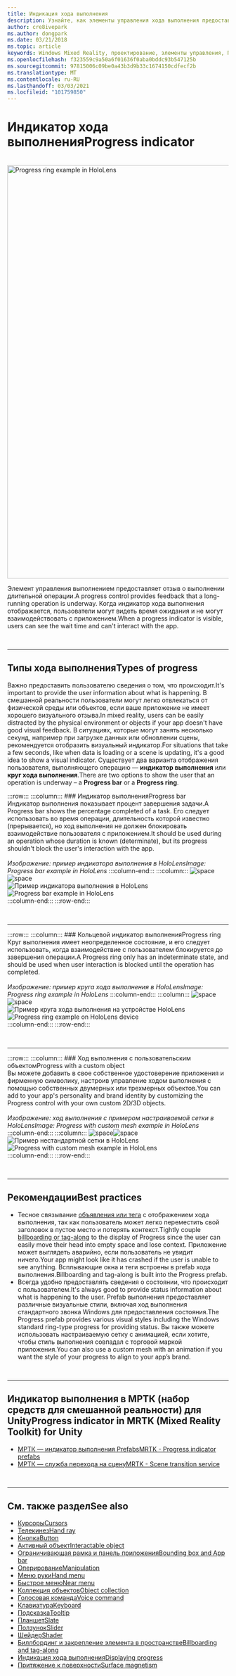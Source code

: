 ```yaml
---
title: Индикация хода выполнения
description: Узнайте, как элементы управления хода выполнения предоставляют отзыв пользователю о выполнении длительной операции в приложениях смешанной реальности.
author: cre8ivepark
ms.author: dongpark
ms.date: 03/21/2018
ms.topic: article
keywords: Windows Mixed Reality, проектирование, элементы управления, Пользовательский интерфейс, UX, индикатор выполнения, гарнитура смешанной реальности, гарнитура Windows Mixed Reality, гарнитура виртуальной реальности, HoloLens, МРТК, набор средств смешанной реальности
ms.openlocfilehash: f323559c9a50a6f01636f0aba0bddc93b547125b
ms.sourcegitcommit: 97815006c09be0a43b3d9b33c1674150cdfecf2b
ms.translationtype: MT
ms.contentlocale: ru-RU
ms.lasthandoff: 03/03/2021
ms.locfileid: "101759850"
---
```

# <a name="progress-indicator"></a><span data-ttu-id="048bd-104">Индикатор хода выполнения</span><span class="sxs-lookup"><span data-stu-id="048bd-104">Progress indicator</span></span>

<br>

<img src="images/MRTK_ProgressIndicator.gif" alt="Progress ring example in HoloLens" width="940px">

<span data-ttu-id="048bd-105">Элемент управления выполнением предоставляет отзыв о выполнении длительной операции.</span><span class="sxs-lookup"><span data-stu-id="048bd-105">A progress control provides feedback that a long-running operation is underway.</span></span> <span data-ttu-id="048bd-106">Когда индикатор хода выполнения отображается, пользователи могут видеть время ожидания и не могут взаимодействовать с приложением.</span><span class="sxs-lookup"><span data-stu-id="048bd-106">When a progress indicator is visible, users can see the wait time and can't interact with the app.</span></span>

<br>

---

## <a name="types-of-progress"></a><span data-ttu-id="048bd-107">Типы хода выполнения</span><span class="sxs-lookup"><span data-stu-id="048bd-107">Types of progress</span></span>

<span data-ttu-id="048bd-108">Важно предоставить пользователю сведения о том, что происходит.</span><span class="sxs-lookup"><span data-stu-id="048bd-108">It's important to provide the user information about what is happening.</span></span> <span data-ttu-id="048bd-109">В смешанной реальности пользователи могут легко отвлекаться от физической среды или объектов, если ваше приложение не имеет хорошего визуального отзыва.</span><span class="sxs-lookup"><span data-stu-id="048bd-109">In mixed reality, users can be easily distracted by the physical environment or objects if your app doesn't have good visual feedback.</span></span> <span data-ttu-id="048bd-110">В ситуациях, которые могут занять несколько секунд, например при загрузке данных или обновлении сцены, рекомендуется отобразить визуальный индикатор.</span><span class="sxs-lookup"><span data-stu-id="048bd-110">For situations that take a few seconds, like when data is loading or a scene is updating, it's a good idea to show a visual indicator.</span></span> <span data-ttu-id="048bd-111">Существует два варианта отображения пользователя, выполняющего операцию — **индикатор выполнения** или **круг хода выполнения**.</span><span class="sxs-lookup"><span data-stu-id="048bd-111">There are two options to show the user that an operation is underway – a **Progress bar** or a **Progress ring**.</span></span>

:::row:::
    :::column:::
        ### <a name="progress-barbr"></a><span data-ttu-id="048bd-112">Индикатор выполнения</span><span class="sxs-lookup"><span data-stu-id="048bd-112">Progress bar</span></span><br>
        <span data-ttu-id="048bd-113">Индикатор выполнения показывает процент завершения задачи.</span><span class="sxs-lookup"><span data-stu-id="048bd-113">A Progress bar shows the percentage completed of a task.</span></span> <span data-ttu-id="048bd-114">Его следует использовать во время операции, длительность которой известно (прерывается), но ход выполнения не должен блокировать взаимодействие пользователя с приложением.</span><span class="sxs-lookup"><span data-stu-id="048bd-114">It should be used during an operation whose duration is known (determinate), but its progress shouldn't block the user's interaction with the app.</span></span><br>
        <br>
        <span data-ttu-id="048bd-115">*Изображение: пример индикатора выполнения в HoloLens*</span><span class="sxs-lookup"><span data-stu-id="048bd-115">*Image: Progress bar example in HoloLens*</span></span>
    :::column-end:::
        :::column:::
        <span data-ttu-id="048bd-116">![space](images/spacer-20x582.png)</span><span class="sxs-lookup"><span data-stu-id="048bd-116">![space](images/spacer-20x582.png)</span></span><br>
       <span data-ttu-id="048bd-117">![Пример индикатора выполнения в HoloLens](images/640px-progressbar.jpg)</span><span class="sxs-lookup"><span data-stu-id="048bd-117">![Progress bar example in HoloLens](images/640px-progressbar.jpg)</span></span><br>
    :::column-end:::
:::row-end:::

<br>

---

:::row:::
    :::column:::
        ### <a name="progress-ringbr"></a><span data-ttu-id="048bd-118">Кольцевой индикатор выполнения</span><span class="sxs-lookup"><span data-stu-id="048bd-118">Progress ring</span></span><br>
        <span data-ttu-id="048bd-119">Круг выполнения имеет неопределенное состояние, и его следует использовать, когда взаимодействие с пользователем блокируется до завершения операции.</span><span class="sxs-lookup"><span data-stu-id="048bd-119">A Progress ring only has an indeterminate state, and should be used when user interaction is blocked until the operation has completed.</span></span><br>
        <br>
        <span data-ttu-id="048bd-120">*Изображение: пример круга хода выполнения в HoloLens*</span><span class="sxs-lookup"><span data-stu-id="048bd-120">*Image: Progress ring example in HoloLens*</span></span>
    :::column-end:::
        :::column:::
        <span data-ttu-id="048bd-121">![space](images/spacer-20x582.png)</span><span class="sxs-lookup"><span data-stu-id="048bd-121">![space](images/spacer-20x582.png)</span></span><br>
       <span data-ttu-id="048bd-122">![Пример круга хода выполнения на устройстве HoloLens](images/640px-progressring.jpg)</span><span class="sxs-lookup"><span data-stu-id="048bd-122">![Progress ring example on HoloLens device](images/640px-progressring.jpg)</span></span><br>
    :::column-end:::
:::row-end:::

<br>

---

:::row:::
    :::column:::
        ### <a name="progress-with-a-custom-objectbr"></a><span data-ttu-id="048bd-123">Ход выполнения с пользовательским объектом</span><span class="sxs-lookup"><span data-stu-id="048bd-123">Progress with a custom object</span></span><br>
        <span data-ttu-id="048bd-124">Вы можете добавить в свое собственное удостоверение приложения и фирменную символику, настроив управление ходом выполнения с помощью собственных двумерных или трехмерных объектов.</span><span class="sxs-lookup"><span data-stu-id="048bd-124">You can add to your app's personality and brand identity by customizing the Progress control with your own custom 2D/3D objects.</span></span><br>
        <br>
        <span data-ttu-id="048bd-125">*Изображение: ход выполнения с примером настраиваемой сетки в HoloLens*</span><span class="sxs-lookup"><span data-stu-id="048bd-125">*Image: Progress with custom mesh example in HoloLens*</span></span>
    :::column-end:::
        :::column:::
        <span data-ttu-id="048bd-126">![space](images/spacer-20x582.png)</span><span class="sxs-lookup"><span data-stu-id="048bd-126">![space](images/spacer-20x582.png)</span></span><br>
       <span data-ttu-id="048bd-127">![Пример нестандартной сетки в HoloLens](images/640px-progresscustom.jpg)</span><span class="sxs-lookup"><span data-stu-id="048bd-127">![Progress with custom mesh example in HoloLens](images/640px-progresscustom.jpg)</span></span><br>
    :::column-end:::
:::row-end:::

<br>

---

## <a name="best-practices"></a><span data-ttu-id="048bd-128">Рекомендации</span><span class="sxs-lookup"><span data-stu-id="048bd-128">Best practices</span></span>

* <span data-ttu-id="048bd-129">Тесное связывание [объявления или тега](billboarding-and-tag-along.md) с отображением хода выполнения, так как пользователь может легко переместить свой заголовок в пустое место и потерять контекст.</span><span class="sxs-lookup"><span data-stu-id="048bd-129">Tightly couple [billboarding or tag-along](billboarding-and-tag-along.md) to the display of Progress since the user can easily move their head into empty space and lose context.</span></span> <span data-ttu-id="048bd-130">Приложение может выглядеть аварийно, если пользователь не увидит ничего.</span><span class="sxs-lookup"><span data-stu-id="048bd-130">Your app might look like it has crashed if the user is unable to see anything.</span></span> <span data-ttu-id="048bd-131">Всплывающие окна и теги встроены в prefab хода выполнения.</span><span class="sxs-lookup"><span data-stu-id="048bd-131">Billboarding and tag-along is built into the Progress prefab.</span></span>
* <span data-ttu-id="048bd-132">Всегда удобно предоставлять сведения о состоянии, что происходит с пользователем.</span><span class="sxs-lookup"><span data-stu-id="048bd-132">It's always good to provide status information about what is happening to the user.</span></span> <span data-ttu-id="048bd-133">Prefab выполнения предоставляет различные визуальные стили, включая ход выполнения стандартного звонка Windows для предоставления состояния.</span><span class="sxs-lookup"><span data-stu-id="048bd-133">The Progress prefab provides various visual styles including the Windows standard ring-type progress for providing status.</span></span> <span data-ttu-id="048bd-134">Вы также можете использовать настраиваемую сетку с анимацией, если хотите, чтобы стиль выполнения совпадал с торговой маркой приложения.</span><span class="sxs-lookup"><span data-stu-id="048bd-134">You can also use a custom mesh with an animation if you want the style of your progress to align to your app’s brand.</span></span>

<br>

---

## <a name="progress-indicator-in-mrtk-mixed-reality-toolkit-for-unity"></a><span data-ttu-id="048bd-135">Индикатор выполнения в МРТК (набор средств для смешанной реальности) для Unity</span><span class="sxs-lookup"><span data-stu-id="048bd-135">Progress indicator in MRTK (Mixed Reality Toolkit) for Unity</span></span>

* [<span data-ttu-id="048bd-136">МРТК — индикатор выполнения Prefabs</span><span class="sxs-lookup"><span data-stu-id="048bd-136">MRTK - Progress indicator prefabs</span></span>](https://github.com/microsoft/MixedRealityToolkit-Unity/tree/mrtk_release/Assets/MRTK/SDK/Features/UX/Prefabs/ProgressIndicators)
* [<span data-ttu-id="048bd-137">МРТК — служба перехода на сцену</span><span class="sxs-lookup"><span data-stu-id="048bd-137">MRTK - Scene transition service</span></span>](https://docs.microsoft.com/windows/mixed-reality/mrtk-docs/features/extensions/scene-transition-service.md)


<br>

---

## <a name="see-also"></a><span data-ttu-id="048bd-138">См. также раздел</span><span class="sxs-lookup"><span data-stu-id="048bd-138">See also</span></span>

* [<span data-ttu-id="048bd-139">Курсоры</span><span class="sxs-lookup"><span data-stu-id="048bd-139">Cursors</span></span>](cursors.md)
* [<span data-ttu-id="048bd-140">Телекинез</span><span class="sxs-lookup"><span data-stu-id="048bd-140">Hand ray</span></span>](point-and-commit.md)
* [<span data-ttu-id="048bd-141">Кнопка</span><span class="sxs-lookup"><span data-stu-id="048bd-141">Button</span></span>](button.md)
* [<span data-ttu-id="048bd-142">Активный объект</span><span class="sxs-lookup"><span data-stu-id="048bd-142">Interactable object</span></span>](interactable-object.md)
* [<span data-ttu-id="048bd-143">Ограничивающая рамка и панель приложения</span><span class="sxs-lookup"><span data-stu-id="048bd-143">Bounding box and App bar</span></span>](app-bar-and-bounding-box.md)
* [<span data-ttu-id="048bd-144">Оперирование</span><span class="sxs-lookup"><span data-stu-id="048bd-144">Manipulation</span></span>](direct-manipulation.md)
* [<span data-ttu-id="048bd-145">Меню руки</span><span class="sxs-lookup"><span data-stu-id="048bd-145">Hand menu</span></span>](hand-menu.md)
* [<span data-ttu-id="048bd-146">Быстрое меню</span><span class="sxs-lookup"><span data-stu-id="048bd-146">Near menu</span></span>](near-menu.md)
* [<span data-ttu-id="048bd-147">Коллекция объектов</span><span class="sxs-lookup"><span data-stu-id="048bd-147">Object collection</span></span>](object-collection.md)
* [<span data-ttu-id="048bd-148">Голосовая команда</span><span class="sxs-lookup"><span data-stu-id="048bd-148">Voice command</span></span>](voice-input.md)
* [<span data-ttu-id="048bd-149">Клавиатура</span><span class="sxs-lookup"><span data-stu-id="048bd-149">Keyboard</span></span>](keyboard.md)
* [<span data-ttu-id="048bd-150">Подсказка</span><span class="sxs-lookup"><span data-stu-id="048bd-150">Tooltip</span></span>](tooltip.md)
* [<span data-ttu-id="048bd-151">Планшет</span><span class="sxs-lookup"><span data-stu-id="048bd-151">Slate</span></span>](slate.md)
* [<span data-ttu-id="048bd-152">Ползунок</span><span class="sxs-lookup"><span data-stu-id="048bd-152">Slider</span></span>](slider.md)
* [<span data-ttu-id="048bd-153">Шейдер</span><span class="sxs-lookup"><span data-stu-id="048bd-153">Shader</span></span>](shader.md)
* [<span data-ttu-id="048bd-154">Биллбординг и закрепление элемента в пространстве</span><span class="sxs-lookup"><span data-stu-id="048bd-154">Billboarding and tag-along</span></span>](billboarding-and-tag-along.md)
* [<span data-ttu-id="048bd-155">Индикация хода выполнения</span><span class="sxs-lookup"><span data-stu-id="048bd-155">Displaying progress</span></span>](progress.md)
* [<span data-ttu-id="048bd-156">Притяжение к поверхности</span><span class="sxs-lookup"><span data-stu-id="048bd-156">Surface magnetism</span></span>](surface-magnetism.md)
